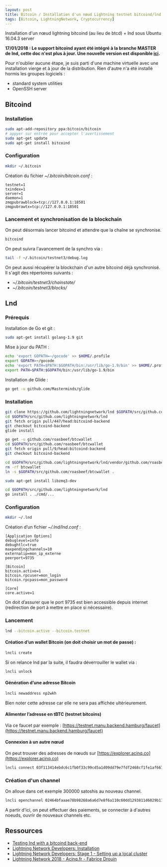 ```yaml
---
layout: post
title: Bitcoin / Installation d'un nœud Lightning testnet bitcoind/lnd (obsolète)
tags: [Bitcoin, LightningNetwork, Cryptocurrency]
---
```


Installation d'un nœud lightning bitcoind (au lieu de btcd) + lnd sous Ubuntu 16.04.3 server

**17/01/2018 : Le support bitcoind ayant été intégré à la branche MASTER de lnd, cette doc n'est plus à jour. Une nouvelle version est disponible [ici](http://blog.deelight.org/Bitcoin-installation-noeud-lightning-base-sur-bitcoind/).**

Pour n'oublier aucune étape, je suis parti d'une machine virtuelle avec une installation vierge et à jour de la distribution. Rien d'autre n'a été installé hormis les groupes logiciels :

- standard system utilities
- OpenSSH server

## Bitcoind

### Installation

```bash
sudo apt-add-repository ppa:bitcoin/bitcoin
# appyer sur entrée pour accepter l'avertissement
sudo apt-get update
sudo apt-get install bitcoind
```

### Configuration

```bash
mkdir ~/.bitcoin
```

Création du fichier *~/.bitcoin/bitcoin.conf* :

```text
testnet=1
txindex=1
server=1
daemon=1
zmqpubrawblock=tcp://127.0.0.1:18501
zmqpubrawtx=tcp://127.0.0.1:18501
```

### Lancement et synchronisation de la blockchain

On peut désormais lancer bitcoind et attendre que la chaîne se synchronise.

```bash
bitcoind
```

On peut suivra l'avancement de la synchro via :

```bash
tail -f ~/.bitcoin/testnet3/debug.log
```

On peut aussi récupérer la blockchain d'un autre bitcoind déjà synchronisé. Il s'agit des répertoires suivants :

- *~/.bitcoin/testnet3/chainstate/*
- *~/.bitcoin/testnet3/blocks/*

## Lnd

### Prérequis

Installation de Go et git :

```bash
sudo apt-get install golang-1.9 git
```

Mise à jour du PATH :

```bash
echo 'export GOPATH=~/gocode' >> $HOME/.profile
export GOPATH=~/gocode
echo 'export PATH=$PATH:$GOPATH/bin:/usr/lib/go-1.9/bin' >> $HOME/.profile
export PATH=$PATH:$GOPATH/bin:/usr/lib/go-1.9/bin
```

Installation de Glide :

```bash
go get -u github.com/Masterminds/glide
```

### Installation

```bash
git clone https://github.com/lightningnetwork/lnd $GOPATH/src/github.com/lightningnetwork/lnd
cd $GOPATH/src/github.com/lightningnetwork/lnd
git fetch origin pull/447/head:bitcoind-backend
git checkout bitcoind-backend
glide install

go get -u github.com/roasbeef/btcwallet
cd $GOPATH/src/github.com/roasbeef/btcwallet
git fetch origin pull/9/head:bitcoind-backend
git checkout bitcoind-backend

cd $GOPATH/src/github.com/lightningnetwork/lnd/vendor/github.com/roasbeef
rm -rf btcwallet
ln -s $GOPATH/src/github.com/roasbeef/btcwallet .

sudo apt-get install libzmq3-dev

cd $GOPATH/src/github.com/lightningnetwork/lnd
go install . ./cmd/...
```

### Configuration

```bash
mkdir ~/.lnd
```

Création d’un fichier *~/.lnd/lnd.conf* :

```text
[Application Options]
debuglevel=info
debughtlc=true
maxpendingchannels=10
externalip=mon_ip_externe
peerport=9735

[Bitcoin]
bitcoin.active=1
bitcoin.rpcuser=mon_login
bitcoin.rpcpass=mon_password

[Core]
core.active=1
```
On doit d’assurer que le port 9735 est bien accessible depuis internet (redirection de port à mettre en place si nécessaire).


### Lancement

```bash
lnd --bitcoin.active --bitcoin.testnet
```

#### Création d’un wallet Bitcoin (on doit choisir un mot de passe) :

```bash
lncli create
```

Si on relance lnd par la suite, il faudra déverrouiller le wallet via :

```bash
lncli unlock
```

#### Génération d’une adresse Bitcoin

```bash
lncli newaddress np2wkh
```

Bien noter cette adresse car elle ne sera pas affichée ultérieurement.

#### Alimenter l’adresse en tBTC (testnet bitcoins)

Via ce faucet par exemple : [https://testnet.manu.backend.hamburg/faucet](https://testnet.manu.backend.hamburg/faucet)

#### Connexion à un autre nœud

On peut trouver des adresses de nœuds sur [https://explorer.acinq.co](https://explorer.acinq.co)

```bash
lncli connect 03f113414ebdc6c1fb0f33c99cd5a1d09dd79e7fdf2468cf1fe1af6674361695d2@51.15.213.104:9735
```

### Création d'un channel

On alloue dans cet exemple 300000 satoshis au nouveau channel.

```bash
lncli openchannel 02464bfaaae78b98268a6a6d7e8f6a110c60dd1293811d6029b11ee9edb4bbf869 --local_amt 300000
```

A partir d'ici, on peut effectuer des paiements, se connecter à d'autres noeuds, ouvrir de nouveaux channels etc.

## Ressources

- [Testing lnd with a bitcoind back-end](https://gist.github.com/aakselrod/5644b9319041a796ba6ffca28062376e)
- [Lightning Network Developers: Installation](http://dev.lightning.community/guides/installation/)
- [Lightning Network Developers: Stage 1 - Setting up a local cluster](http://dev.lightning.community/tutorial/01-lncli/index.html)
- [Lightning Network 2018 - Acinq.fr - Fabrice Drouin](https://youtu.be/DxqTzTwFKnM)

